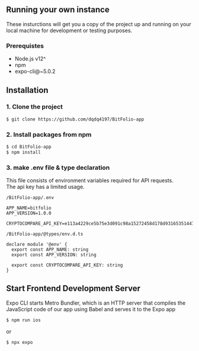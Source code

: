 ## Running your own instance

These insturctions will get you a copy of the project up and running on your local machine for development or testing purposes.

### Prerequistes

- Node.js v12^
- npm
- expo-cli@~5.0.2

## Installation

### 1. Clone the project

```bash
$ git clone https://github.com/dqdq4197/BitFolio-app
```

### 2. Install packages from npm

```bash
$ cd BitFolio-app
$ npm install
```

### 3. make .env file & type declaration
This file consists of environment variables required for API requests. <br/>
The api key has a limited usage.

```
/BitFolio-app/.env

APP_NAME=bitfolio
APP_VERSION=1.0.0

CRYPTOCOMPARE_API_KEY=e113a4229ce5b75e3d091c98a15272458d178d93165351447a7b756ee7bb57e1
```

```
/BitFolio-app/@types/env.d.ts

declare module '@env' {
  export const APP_NAME: string
  export const APP_VERSION: string

  export const CRYPTOCOMPARE_API_KEY: string
}
```

## Start Frontend Development Server
Expo CLI starts Metro Bundler, which is an HTTP server that compiles the JavaScript code of our app using Babel and serves it to the Expo app

```bash
$ npm run ios
```
or 
```
$ npx expo
```
